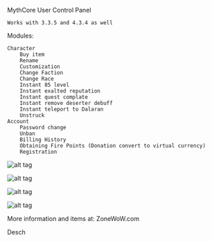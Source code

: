 MythCore User Control Panel

    Works with 3.3.5 and 4.3.4 as well
Modules:

    Character
        Buy item
        Rename
        Customization
        Change Faction
        Change Race
        Instant 85 level
        Instant exalted reputation
        Instant quest complate
        Instant remove deserter debuff
        Instant teleport to Dalaran
        Unstruck
    Account
        Password change
        Unban
        Billing History
        Obtaining Fire Points (Donation convert to virtual currency)
        Registration

![alt tag](http://i.imgur.com/UGNan8D.png "User Control Panel")

![alt tag](http://i.imgur.com/hEulBRW.png "User Control Panel")

![alt tag](http://i.imgur.com/oRZYBKp.png "User Control Panel")

![alt tag](http://i.imgur.com/GiyEWld.png "User Control Panel")


More information and items at: ZoneWoW.com

Desch
